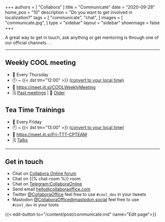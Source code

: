 +++
authors = [
    "Collabora"
]
title = "Communicate"
date = "2020-09-28"
home_pos = "10"
description = "Do you want to get involved in localization?"
tags = [
    "communicate",
    "chat",
]
images = [
    "communicate.jpg",
]
type = "sidebar"
layout = "sidebar"
showimage = false
+++

A great way to get in touch, ask anything or get mentoring is through one of our official channels. . .
<!--more-->
---
## Weekly COOL meeting
* 📅 Every Thursday
* 🕙 ~ {{< dst tm="12:00" >}} [(convert to your local time)](http://www.timebie.com/std/centraleuropeansummer.php?q=12)
* 💬 https://meet.jit.si/COOLWeeklyMeeting
* 🗒 [Past meetings](https://forum.collaboraonline.com/tag/meeting-minutes) | 📜 [Older](https://forum.collaboraonline.com/c/news/meeting-minutes/)

## Tea Time Trainings
* 📅 Every Friday
* 🕙 ~ {{< dst tm="13:00" >}} [(convert to your local time)](http://www.timebie.com/std/centraleuropeansummer.php?q=13)
* 💬 https://meet.jit.si/Fri-TTT-CPTEAM
* 🗒 [Talks](https://staging-perf.eu.collaboraonline.com/nextcloud/index.php/s/geAKbYAg4GJagqe)

---

## Get in touch
* Chat on [Collabora Online forum](https://forum.collaboraonline.com/)
* Chat on {{% chat-room %}} room
* Chat on [Telegram:CollaboraOnline](https://t.me/CollaboraOnline)
* Send email [hello@collaboraoffice.com](mailto:hello@collaboraoffice.com)
* Twitter [@CollaboraOffice](https://twitter.com/CollaboraOffice) feel free to use `#cool_dev` in your tweets
* Mastodon [@CollaboraOffice@mastodon.social](https://mastodon.social/@CollaboraOffice) feel free to use `#cool_dev` in your toots

{{< edit-button to="/content/post/communicate.md" name="Edit page">}}
